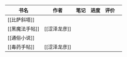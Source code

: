 | 书名        | 作者       | 笔记  | 进度  | 评价  |     |
| --------- | -------- | --- | --- | --- | --- |
| [[比萨斜塔]]  |          |     |     |     |     |
| [[黑魔法手帖]] | [[涩泽龙彦]] |     |     |     |     |
| [[通俗小说]]  |          |     |     |     |     |
| [[毒药手帖]]  | [[涩泽龙彦]] |     |     |     |     |
